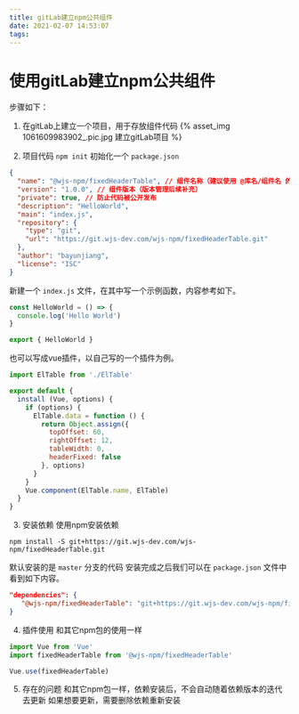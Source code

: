 ```yaml
---
title: gitLab建立npm公共组件
date: 2021-02-07 14:53:07
tags:
---
```


# 使用gitLab建立npm公共组件
步骤如下：

1. 在gitLab上建立一个项目，用于存放组件代码
{% asset_img 1061609983902_.pic.jpg 建立gitLab项目 %}

2. 项目代码
`npm init` 初始化一个 `package.json`
```json
{
  "name": "@wjs-npm/fixedHeaderTable", // 组件名称（建议使用 @库名/组件名 的写法）
  "version": "1.0.0", // 组件版本（版本管理后续补充）
  "private": true, // 防止代码被公开发布
  "description": "HelloWorld",
  "main": "index.js",
  "repository": {
    "type": "git",
    "url": "https://git.wjs-dev.com/wjs-npm/fixedHeaderTable.git"
  },
  "author": "bayunjiang",
  "license": "ISC"
}
```
新建一个 `index.js` 文件，在其中写一个示例函数，内容参考如下。
```js
const HelloWorld = () => {
  console.log('Hello World')
}

export { HelloWorld }
```
也可以写成vue插件，以自己写的一个插件为例。
```js
import ElTable from './ElTable'

export default {
  install (Vue, options) {
    if (options) {
      ElTable.data = function () {
        return Object.assign({
          topOffset: 60,
          rightOffset: 12,
          tableWidth: 0,
          headerFixed: false
        }, options)
      }
    }
    Vue.component(ElTable.name, ElTable)
  }
}
```

3. 安装依赖
使用npm安装依赖
```
npm install -S git+https://git.wjs-dev.com/wjs-npm/fixedHeaderTable.git
```
默认安装的是 `master` 分支的代码 
安装完成之后我们可以在 `package.json` 文件中看到如下内容。
```json
"dependencies": {
   "@wjs-npm/fixedHeaderTable": "git+https://git.wjs-dev.com/wjs-npm/fixedHeaderTable.git"
}
```

4. 插件使用
和其它npm包的使用一样
```js
import Vue from 'Vue'
import fixedHeaderTable from '@wjs-npm/fixedHeaderTable'

Vue.use(fixedHeaderTable)
```

5. 存在的问题
和其它npm包一样，依赖安装后，不会自动随着依赖版本的迭代去更新 
如果想要更新，需要删除依赖重新安装